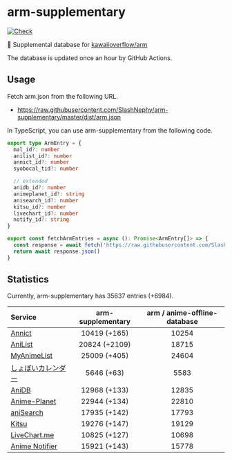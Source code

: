 # arm-supplementary

[![Check](https://github.com/SlashNephy/arm-supplementary/actions/workflows/check-node.yml/badge.svg)](https://github.com/SlashNephy/arm-supplementary/actions/workflows/check-node.yml)

💊 Supplemental database for [kawaiioverflow/arm](https://github.com/kawaiioverflow/arm)

The database is updated once an hour by GitHub Actions.

## Usage

Fetch arm.json from the following URL.

- https://raw.githubusercontent.com/SlashNephy/arm-supplementary/master/dist/arm.json

In TypeScript, you can use arm-supplementary from the following code.

```TypeScript
export type ArmEntry = {
  mal_id?: number
  anilist_id?: number
  annict_id?: number
  syobocal_tid?: number

  // extended
  anidb_id?: number
  animeplanet_id?: string
  anisearch_id?: number
  kitsu_id?: number
  livechart_id?: number
  notify_id?: string
}

export const fetchArmEntries = async (): Promise<ArmEntry[]> => {
  const response = await fetch('https://raw.githubusercontent.com/SlashNephy/arm-supplementary/master/dist/arm.json')
  return await response.json()
}
```

## Statistics

Currently, arm-supplementary has 35637 entries (+6984).

| Service                                     | arm-supplementary | arm / anime-offline-database |
| :------------------------------------------ | :---------------: | :--------------------------: |
| [Annict](https://annict.com)                |   10419 (+165)    |            10254             |
| [AniList](https://anilist.co)               |   20824 (+2109)   |            18715             |
| [MyAnimeList](https://myanimelist.net)      |   25009 (+405)    |            24604             |
| [しょぼいカレンダー](https://cal.syoboi.jp) |    5646 (+63)     |             5583             |
| [AniDB](https://anidb.net)                  |   12968 (+133)    |            12835             |
| [Anime-Planet](https://anime-planet.com)    |   22944 (+134)    |            22810             |
| [aniSearch](https://anisearch.com)          |   17935 (+142)    |            17793             |
| [Kitsu](https://kitsu.io)                   |   19276 (+147)    |            19129             |
| [LiveChart.me](https://livechart.me)        |   10825 (+127)    |            10698             |
| [Anime Notifier](https://notify.moe)        |   15921 (+143)    |            15778             |
